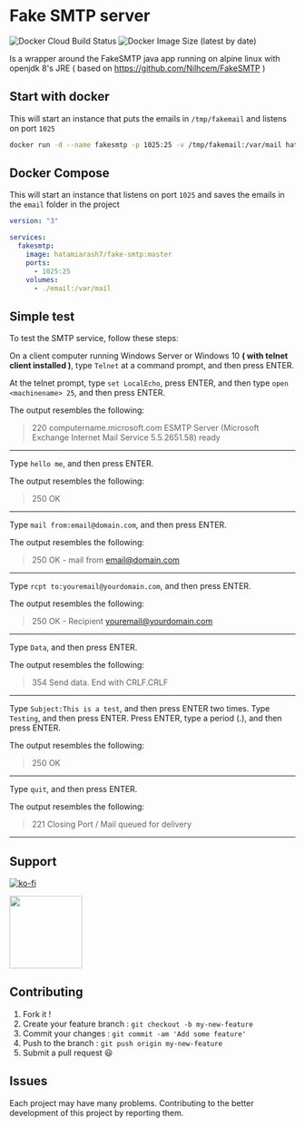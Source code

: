 # Fake SMTP server

![Docker Cloud Build Status](https://img.shields.io/docker/cloud/build/hatamiarash7/fake-smtp) ![Docker Image Size (latest by date)](https://img.shields.io/docker/image-size/hatamiarash7/fake-smtp)

Is a wrapper around the FakeSMTP java app running on alpine linux with openjdk 8's JRE ( based on <https://github.com/Nilhcem/FakeSMTP> )

## Start with docker

This will start an instance that puts the emails in `/tmp/fakemail` and listens on port `1025`

```bash
docker run -d --name fakesmtp -p 1025:25 -v /tmp/fakemail:/var/mail hatamiarash7/fake-smtp:master
```

## Docker Compose

This will start an instance that listens on port `1025` and saves the emails in the `email` folder in the project

```yaml
version: "3"

services:
  fakesmtp:
    image: hatamiarash7/fake-smtp:master
    ports:
      - 1025:25
    volumes:
      - ./email:/var/mail
```

## Simple test

To test the SMTP service, follow these steps:

On a client computer running Windows Server or Windows 10 **( with telnet client installed )**, type
`Telnet` at a command prompt, and then press ENTER.

At the telnet prompt, type `set LocalEcho`, press ENTER, and then type `open <machinename> 25`, and then press ENTER.

The output resembles the following:

> 220 computername.microsoft.com ESMTP Server (Microsoft Exchange Internet Mail Service 5.5.2651.58) ready

---

Type `hello me`, and then press ENTER.

The output resembles the following:

> 250 OK

---

Type `mail from:email@domain.com`, and then press ENTER.

The output resembles the following:

> 250 OK - mail from <email@domain.com>

---

Type `rcpt to:youremail@yourdomain.com`, and then press ENTER.

The output resembles the following:

> 250 OK - Recipient <youremail@yourdomain.com>

---

Type `Data`, and then press ENTER.

The output resembles the following:

> 354 Send data. End with CRLF.CRLF

---

Type `Subject:This is a test`, and then press ENTER two times.
Type `Testing`, and then press ENTER.
Press ENTER, type a period (.), and then press ENTER.

The output resembles the following:

> 250 OK

---

Type `quit`, and then press ENTER.

The output resembles the following:

> 221 Closing Port / Mail queued for delivery

---

## Support

[![ko-fi](https://www.ko-fi.com/img/githubbutton_sm.svg)](https://ko-fi.com/D1D1WGU9)

<div><a href="https://payping.ir/@hatamiarash7"><img src="https://cdn.payping.ir/statics/Payping-logo/Trust/blue.svg" height="128" width="128"></a></div>

## Contributing

1. Fork it !
2. Create your feature branch : `git checkout -b my-new-feature`
3. Commit your changes : `git commit -am 'Add some feature'`
4. Push to the branch : `git push origin my-new-feature`
5. Submit a pull request 😃

## Issues

Each project may have many problems. Contributing to the better development of this project by reporting them.
